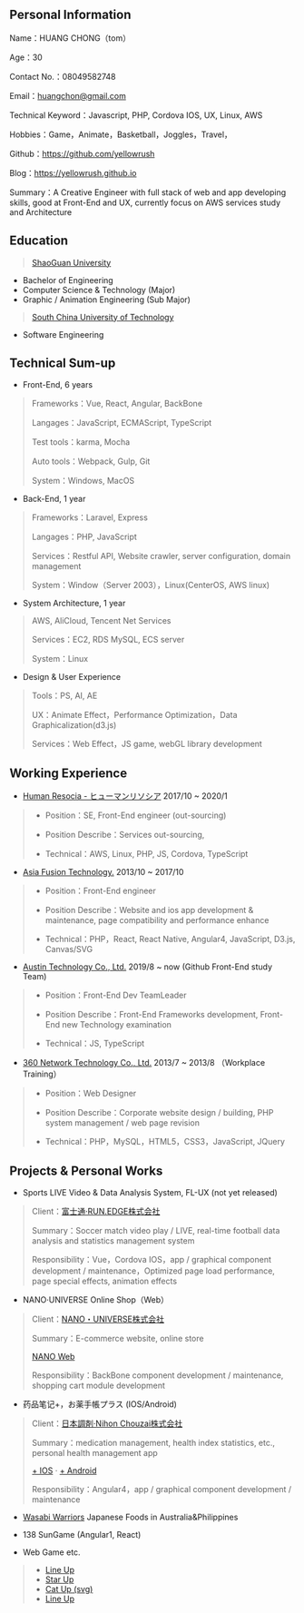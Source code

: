 Personal Information
---------
Name：HUANG CHONG（tom）

Age：30

Contact No.：08049582748

Email：huangchon@gmail.com

Technical Keyword：Javascript, PHP, Cordova IOS, UX, Linux, AWS

Hobbies：Game，Animate，Basketball，Joggles，Travel，

Github：https://github.com/yellowrush

Blog：https://yellowrush.github.io

Summary：A Creative Engineer with full stack of web and app developing skills, good at Front-End and UX, currently focus on AWS services study and Architecture

Education
---------
> [ShaoGuan University]
- Bachelor of Engineering
- Computer Science & Technology (Major)
- Graphic / Animation Engineering (Sub Major)

> [South China University of Technology]
- Software Engineering


Technical Sum-up
---------
*   Front-End, 6 years
> Frameworks：Vue, React, Angular, BackBone
>
> Langages：JavaScript, ECMAScript, TypeScript
>
> Test tools：karma, Mocha
>
> Auto tools：Webpack, Gulp, Git
>
> System：Windows, MacOS


*   Back-End, 1 year
> Frameworks：Laravel, Express
>
> Langages：PHP, JavaScript
>
> Services：Restful API, Website crawler, server configuration, domain management
>
> System：Window（Server 2003），Linux(CenterOS, AWS linux)


*  System Architecture, 1 year
> AWS, AliCloud, Tencent Net Services
>
> Services：EC2, RDS MySQL, ECS server
>
> System：Linux


*  Design & User Experience
> Tools：PS, AI, AE
>
> UX：Animate Effect，Performance Optimization，Data Graphicalization(d3.js)
>
> Services：Web Effect，JS game, webGL library development


Working Experience
---------

* [Human Resocia - ヒューマンリソシア]  2017/10 ~ 2020/1
> * Position：SE, Front-End engineer (out-sourcing)
>
> * Position Describe：Services out-sourcing,
>
> * Technical：AWS, Linux, PHP, JS, Cordova, TypeScript



* [Asia Fusion Technology.]  2013/10 ~ 2017/10
> * Position：Front-End engineer
>
> * Position Describe：Website and ios app development & maintenance, page compatibility and performance enhance
>
> * Technical：PHP，React, React Native, Angular4, JavaScript, D3.js, Canvas/SVG

* [Austin Technology Co., Ltd.]  2019/8 ~ now  (Github Front-End study Team)
> * Position：Front-End Dev TeamLeader
>
> * Position Describe：Front-End Frameworks development, Front-End new Technology examination
>
> * Technical：JS, TypeScript


* [360 Network Technology Co., Ltd.] 2013/7 ~ 2013/8 （Workplace Training）
> * Position：Web Designer
>
> * Position Describe：Corporate website design / building, PHP system management / web page revision
>
> * Technical：PHP，MySQL，HTML5，CSS3，JavaScript, JQuery



Projects & Personal Works
---------

* Sports LIVE Video & Data Analysis System, FL-UX (not yet released)
> Client：[富士通·RUN.EDGE株式会社]
>
> Summary：Soccer match video play / LIVE, real-time football data analysis and statistics management system
>
> Responsibility：Vue，Cordova IOS，app / graphical component development / maintenance，Optimized page load performance, page special effects, animation effects

* NANO·UNIVERSE Online Shop（Web）
> Client：[NANO・UNIVERSE株式会社]
>
> Summary：E-commerce website, online store
>
> [NANO Web]
>
> Responsibility：BackBone component development / maintenance, shopping cart module development

* 药品笔记+，お薬手帳プラス (IOS/Android)
> Client：[日本調剤·Nihon Chouzai株式会社]
>
> Summary：medication management, health index statistics, etc., personal health management app
>
> [+ IOS] · [+ Android]
>
> Responsibility：Angular4，app / graphical component development / maintenance

* [Wasabi Warriors] Japanese Foods in Australia&Philippines
* 138 SunGame (Angular1, React)

* Web Game etc.
> * [Line Up]
> * [Star Up]
> * [Cat Up (svg)]
> * [Line Up]



[Human Resocia - ヒューマンリソシア]: https://git.resocia.jp/
[Asia Fusion Technology.]: http://www.afusion.com
[Austin Technology Co., Ltd.]: https://github.com/orgs/autechno/teams
[ShaoGuan University]: http://www.sgu.edu.cn/
[South China University of Technology]: https://www.scut.edu.cn/en/
[360 Network Technology Co., Ltd.]: http://www.36net.com
[富士通·RUN.EDGE株式会社]: https://www.run-edge.com
[NANO・UNIVERSE株式会社]: https://store.nanouniverse.jp
[NANO Web]: https://store.nanouniverse.jp
[日本調剤·Nihon Chouzai株式会社]: https://www.nicho.co.jp
[+ IOS]: https://itunes.apple.com/jp/app/id947740067
[+ Android]: https://play.google.com/store/apps/details?id=jp.co.nicho.jpokusuri
[Wasabi Warriors]: http://wasabiwarriors.com.au/
[Line Up]: https://yellowrush.github.io/yellowrush/game/alignUp/
[Star Up]: https://yellowrush.github.io/yellowrush/game/dragUp/
[Cat Up (svg)]: https://yellowrush.github.io/yellowrush/game/catUp/
[Line Up]: https://yellowrush.github.io/yellowrush/game/lineUp/
